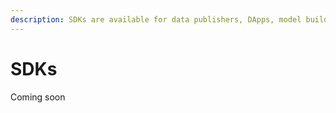 ```yaml
---
description: SDKs are available for data publishers, DApps, model builders and stakers.
---
```


# SDKs

Coming soon
